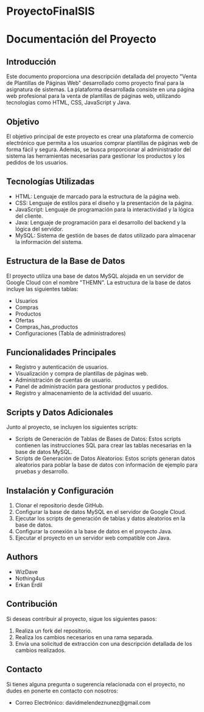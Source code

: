 # ProyectoFinalSIS

<h1>Documentación del Proyecto</h1>

  <h2>Introducción</h2>
  <p>Este documento proporciona una descripción detallada del proyecto "Venta de Plantillas de Páginas Web" desarrollado como proyecto final para la asignatura de sistemas. La plataforma desarrollada consiste en una página web profesional para la venta de plantillas de páginas web, utilizando tecnologías como HTML, CSS, JavaScript y Java.</p>

  <h2>Objetivo</h2>
  <p>El objetivo principal de este proyecto es crear una plataforma de comercio electrónico que permita a los usuarios comprar plantillas de páginas web de forma fácil y segura. Además, se busca proporcionar al administrador del sistema las herramientas necesarias para gestionar los productos y los pedidos de los usuarios.</p>

  <h2>Tecnologías Utilizadas</h2>
  <ul>
    <li>HTML: Lenguaje de marcado para la estructura de la página web.</li>
    <li>CSS: Lenguaje de estilos para el diseño y la presentación de la página.</li>
    <li>JavaScript: Lenguaje de programación para la interactividad y la lógica del cliente.</li>
    <li>Java: Lenguaje de programación para el desarrollo del backend y la lógica del servidor.</li>
    <li>MySQL: Sistema de gestión de bases de datos utilizado para almacenar la información del sistema.</li>
  </ul>

  <h2>Estructura de la Base de Datos</h2>
  <p>El proyecto utiliza una base de datos MySQL alojada en un servidor de Google Cloud con el nombre "THEMN". La estructura de la base de datos incluye las siguientes tablas:</p>
  <ul>
    <li>Usuarios</li>
    <li>Compras</li>
    <li>Productos</li>
    <li>Ofertas</li>
    <li>Compras_has_productos</li>
    <li>Configuraciones (Tabla de administradores)</li>
  </ul>

  <h2>Funcionalidades Principales</h2>
  <ul>
    <li>Registro y autenticación de usuarios.</li>
    <li>Visualización y compra de plantillas de páginas web.</li>
    <li>Administración de cuentas de usuario.</li>
    <li>Panel de administración para gestionar productos y pedidos.</li>
    <li>Registro y almacenamiento de la actividad del usuario.</li>
  </ul>

  <h2>Scripts y Datos Adicionales</h2>
  <p>Junto al proyecto, se incluyen los siguientes scripts:</p>
  <ul>
    <li>Scripts de Generación de Tablas de Bases de Datos: Estos scripts contienen las instrucciones SQL para crear las tablas necesarias en la base de datos MySQL.</li>
    <li>Scripts de Generación de Datos Aleatorios: Estos scripts generan datos aleatorios para poblar la base de datos con información de ejemplo para pruebas y desarrollo.</li>
  </ul>

  <h2>Instalación y Configuración</h2>
  <ol>
    <li>Clonar el repositorio desde GitHub.</li>
    <li>Configurar la base de datos MySQL en el servidor de Google Cloud.</li>
    <li>Ejecutar los scripts de generación de tablas y datos aleatorios en la base de datos.</li>
    <li>Configurar la conexión a la base de datos en el proyecto Java.</li>
    <li>Ejecutar el proyecto en un servidor web compatible con Java.</li>
  </ol>

  <h2>Authors</h2>
  <ul>
    <li>WizDave</li>
    <li>Nothing4us</li>
    <li>Erkan Erdil</li>
  </ul>

  <h2>Contribución</h2>
  <p>Si deseas contribuir al proyecto, sigue los siguientes pasos:</p>
  <ol>
    <li>Realiza un fork del repositorio.</li>
    <li>Realiza los cambios necesarios en una rama separada.</li>
    <li>Envía una solicitud de extracción con una descripción detallada de los cambios realizados.</li>
  </ol>

  <h2>Contacto</h2>
  <p>Si tienes alguna pregunta o sugerencia relacionada con el proyecto, no dudes en ponerte en contacto con nosotros:</p>
  <ul>
    <li>Correo Electrónico: davidmelendeznunez@gmail.com</li>
  </ul>


